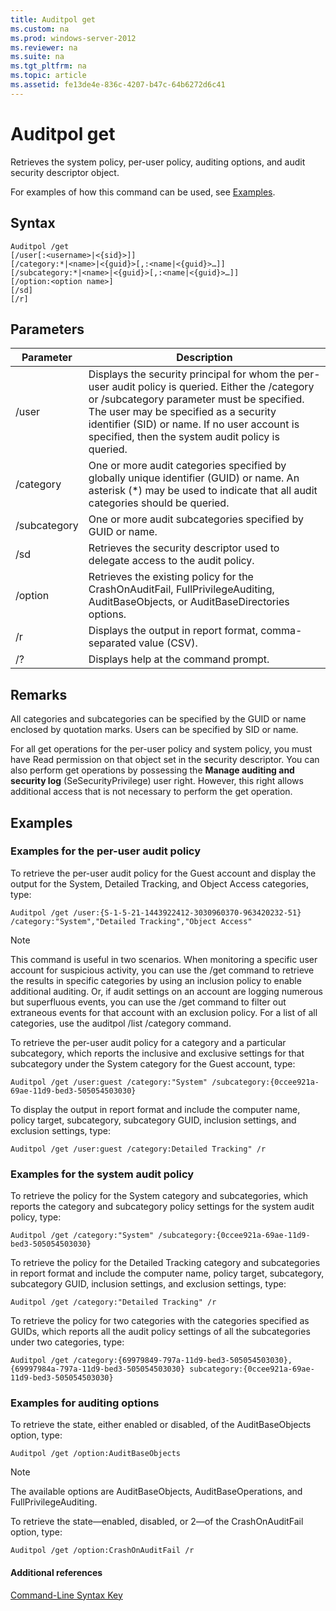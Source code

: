 ```yaml
---
title: Auditpol get
ms.custom: na
ms.prod: windows-server-2012
ms.reviewer: na
ms.suite: na
ms.tgt_pltfrm: na
ms.topic: article
ms.assetid: fe13de4e-836c-4207-b47c-64b6272d6c41
---
```

# Auditpol get
Retrieves the system policy, per\-user policy, auditing options, and audit security descriptor object.  
  
For examples of how this command can be used, see [Examples](#BKMK_examples).  
  
## Syntax  
  
```  
Auditpol /get   
[/user[:<username>|<{sid}>]]  
[/category:*|<name>|<{guid}>[,:<name|<{guid}>…]]  
[/subcategory:*|<name>|<{guid}>[,:<name|<{guid}>…]]  
[/option:<option name>]  
[/sd]  
[/r]  
```  
  
## Parameters  
  
|Parameter|Description|  
|-------------|---------------|  
|\/user|Displays the security principal for whom the per\-user audit policy is queried. Either the \/category or \/subcategory parameter must be specified. The user may be specified as a security identifier \(SID\) or name. If no user account is specified, then the system audit policy is queried.|  
|\/category|One or more audit categories specified by globally unique identifier \(GUID\) or name. An asterisk \(\*\) may be used to indicate that all audit categories should be queried.|  
|\/subcategory|One or more audit subcategories specified by GUID or name.|  
|\/sd|Retrieves the security descriptor used to delegate access to the audit policy.|  
|\/option|Retrieves the existing policy for the CrashOnAuditFail, FullPrivilegeAuditing, AuditBaseObjects, or AuditBaseDirectories options.|  
|\/r|Displays the output in report format, comma\-separated value \(CSV\).|  
|\/?|Displays help at the command prompt.|  
  
## Remarks  
All categories and subcategories can be specified by the GUID or name enclosed by quotation marks. Users can be specified by SID or name.  
  
For all get operations for the per\-user policy and system policy, you must have Read permission on that object set in the security descriptor. You can also perform get operations by possessing the **Manage auditing and security log** \(SeSecurityPrivilege\) user right. However, this right allows additional access that is not necessary to perform the get operation.  
  
## <a name="BKMK_examples"></a>Examples  
  
### Examples for the per\-user audit policy  
To retrieve the per\-user audit policy for the Guest account and display the output for the System, Detailed Tracking, and Object Access categories, type:  
  
```  
Auditpol /get /user:{S-1-5-21-1443922412-3030960370-963420232-51} /category:"System","Detailed Tracking","Object Access"  
```  
  
> [!NOTE]  
> This command is useful in two scenarios. When monitoring a specific user account for suspicious activity, you can use the \/get command to retrieve the results in specific categories by using an inclusion policy to enable additional auditing. Or, if audit settings on an account are logging numerous but superfluous events, you can use the \/get command to filter out extraneous events for that account with an exclusion policy. For a list of all categories, use the auditpol \/list \/category command.  
  
To retrieve the per\-user audit policy for a category and a particular subcategory, which reports the inclusive and exclusive settings for that subcategory under the System category for the Guest account, type:  
  
```  
Auditpol /get /user:guest /category:"System" /subcategory:{0ccee921a-69ae-11d9-bed3-505054503030}  
```  
  
To display the output in report format and include the computer name, policy target, subcategory, subcategory GUID, inclusion settings, and exclusion settings, type:  
  
```  
Auditpol /get /user:guest /category:Detailed Tracking" /r  
```  
  
### Examples for the system audit policy  
To retrieve the policy for the System category and subcategories, which reports the category and subcategory policy settings for the system audit policy, type:  
  
```  
Auditpol /get /category:"System" /subcategory:{0ccee921a-69ae-11d9-bed3-505054503030}  
```  
  
To retrieve the policy for the Detailed Tracking category and subcategories in report format and include the computer name, policy target, subcategory, subcategory GUID, inclusion settings, and exclusion settings, type:  
  
```  
Auditpol /get /category:"Detailed Tracking" /r  
```  
  
To retrieve the policy for two categories with the categories specified as GUIDs, which reports all the audit policy settings of all the subcategories under two categories, type:  
  
```  
Auditpol /get /category:{69979849-797a-11d9-bed3-505054503030},{69997984a-797a-11d9-bed3-505054503030} subcategory:{0ccee921a-69ae-11d9-bed3-505054503030}  
```  
  
### Examples for auditing options  
To retrieve the state, either enabled or disabled, of the AuditBaseObjects option, type:  
  
```  
Auditpol /get /option:AuditBaseObjects  
```  
  
> [!NOTE]  
> The available options are AuditBaseObjects, AuditBaseOperations, and FullPrivilegeAuditing.  
  
To retrieve the state—enabled, disabled, or 2—of the CrashOnAuditFail option, type:  
  
```  
Auditpol /get /option:CrashOnAuditFail /r  
```  
  
#### Additional references  
[Command-Line Syntax Key](../Topic/Command-Line-Syntax-Key.md)  
  
